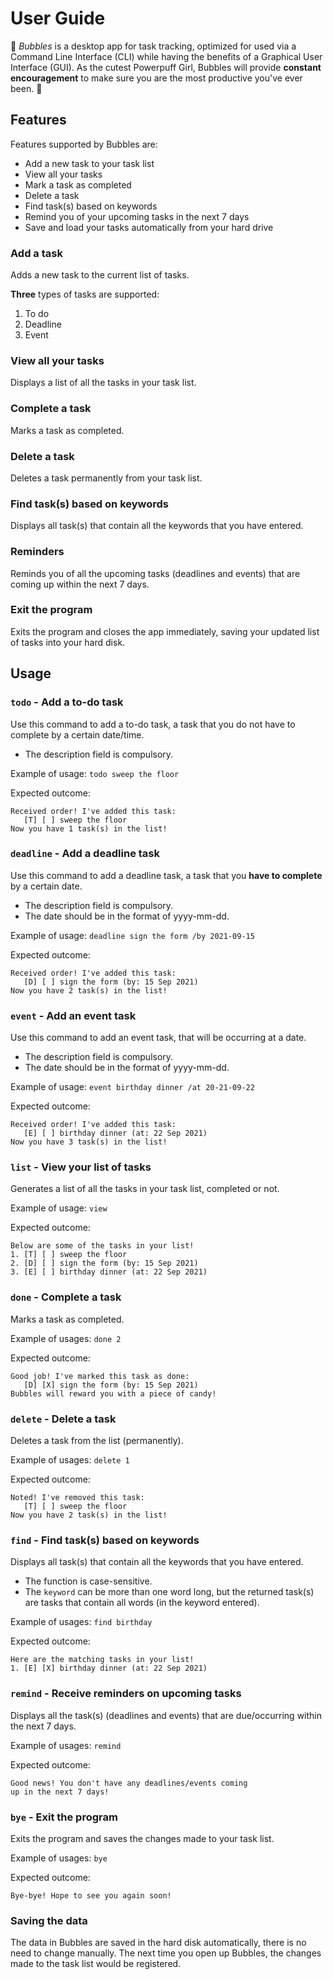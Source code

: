 # User Guide
💙 *Bubbles* is a desktop app for task tracking, optimized for used via a
Command Line Interface (CLI) while having the benefits of a Graphical
User Interface (GUI). As the cutest Powerpuff Girl, Bubbles will 
provide **constant encouragement** to make sure you are the most 
productive you've ever been. 💙

## Features 
Features supported by Bubbles are:
- Add a new task to your task list
- View all your tasks
- Mark a task as completed
- Delete a task
- Find task(s) based on keywords
- Remind you of your upcoming tasks in the next 7 days
- Save and load your tasks automatically from your hard drive

### Add a task
Adds a new task to the current list of tasks.

**Three** types of tasks are supported:
1. To do
2. Deadline
3. Event

### View all your tasks
Displays a list of all the tasks in your task list.

### Complete a task
Marks a task as completed.

### Delete a task
Deletes a task permanently from your task list.

### Find task(s) based on keywords
Displays all task(s) that contain all the keywords that 
you have entered.

### Reminders
Reminds you of all the upcoming tasks (deadlines and events)
that are coming up within the next 7 days.

### Exit the program
Exits the program and closes the app immediately, saving 
your updated list of tasks into your hard disk.

## Usage

### `todo` - Add a to-do task
Use this command to add a to-do task, a task that you 
do not have to complete by a certain date/time.
- The description field is compulsory.

Example of usage: `todo sweep the floor`

Expected outcome:
```
Received order! I've added this task:
   [T] [ ] sweep the floor
Now you have 1 task(s) in the list!
```

### `deadline` - Add a deadline task
Use this command to add a deadline task, a task that you
**have to complete** by a certain date.
- The description field is compulsory.
- The date should be in the format of yyyy-mm-dd.

Example of usage: `deadline sign the form /by 2021-09-15`

Expected outcome:
```
Received order! I've added this task:
   [D] [ ] sign the form (by: 15 Sep 2021)
Now you have 2 task(s) in the list!
```

### `event` - Add an event task
Use this command to add an event task, that will be 
occurring at a date.
- The description field is compulsory.
- The date should be in the format of yyyy-mm-dd.

Example of usage: `event birthday dinner /at 20-21-09-22`

Expected outcome:
```
Received order! I've added this task:
   [E] [ ] birthday dinner (at: 22 Sep 2021)
Now you have 3 task(s) in the list!
```

### `list` - View your list of tasks

Generates a list of all the tasks in your task list,
completed or not.

Example of usage: `view`

Expected outcome:
```
Below are some of the tasks in your list!
1. [T] [ ] sweep the floor
2. [D] [ ] sign the form (by: 15 Sep 2021)
3. [E] [ ] birthday dinner (at: 22 Sep 2021)
```

### `done` - Complete a task

Marks a task as completed.

Example of usages: `done 2`

Expected outcome:
```
Good job! I've marked this task as done:
   [D] [X] sign the form (by: 15 Sep 2021)
Bubbles will reward you with a piece of candy!
```

### `delete` - Delete a task

Deletes a task from the list (permanently).

Example of usages: `delete 1`

Expected outcome:
```
Noted! I've removed this task:
   [T] [ ] sweep the floor
Now you have 2 task(s) in the list!
```

### `find` - Find task(s) based on keywords

Displays all task(s) that contain all the keywords that
you have entered.
- The function is case-sensitive.
- The `keyword` can be more than one word long, but the 
returned task(s) are tasks that contain all words (in the 
keyword entered).

Example of usages: `find birthday`

Expected outcome:
```
Here are the matching tasks in your list!
1. [E] [X] birthday dinner (at: 22 Sep 2021)
```

### `remind` - Receive reminders on upcoming tasks

Displays all the task(s) (deadlines and events) that 
are due/occurring within the next 7 days.

Example of usages: `remind`

Expected outcome:
```
Good news! You don't have any deadlines/events coming
up in the next 7 days!
```

### `bye` - Exit the program 

Exits the program and saves the changes made to your
task list.

Example of usages: `bye`

Expected outcome:
```
Bye-bye! Hope to see you again soon!
```

### Saving the data
The data in Bubbles are saved in the hard disk 
automatically, there is no need to change manually. The
next time you open up Bubbles, the changes made to the
task list would be registered. 